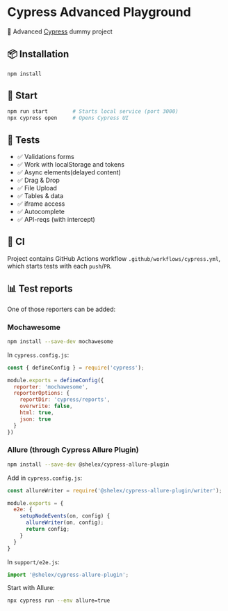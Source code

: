 # Cypress Advanced Playground

🧪 Advanced [Cypress](https://www.cypress.io/) dummy project

## 📦 Installation

```bash
npm install
```

## 🚀 Start

```bash
npm run start        # Starts local service (port 3000)
npx cypress open     # Opens Cypress UI
```

## 🧪 Tests

- ✅ Validations forms
- ✅ Work with localStorage and tokens
- ✅ Async elements(delayed content)
- ✅ Drag & Drop
- ✅ File Upload
- ✅ Tables & data
- ✅ iframe access
- ✅ Autocomplete
- ✅ API-reqs (with intercept)

## 🤖 CI

Project contains GitHub Actions workflow `.github/workflows/cypress.yml`, which starts tests with each `push`/`PR`.

## 📊 Test reports

One of those reporters can be added:

### Mochawesome

```bash
npm install --save-dev mochawesome
```

In `cypress.config.js`:

```js
const { defineConfig } = require('cypress');

module.exports = defineConfig({
  reporter: 'mochawesome',
  reporterOptions: {
    reportDir: 'cypress/reports',
    overwrite: false,
    html: true,
    json: true
  }
})
```

### Allure (through Cypress Allure Plugin)

```bash
npm install --save-dev @shelex/cypress-allure-plugin
```

Add in `cypress.config.js`:

```js
const allureWriter = require('@shelex/cypress-allure-plugin/writer');

module.exports = {
  e2e: {
    setupNodeEvents(on, config) {
      allureWriter(on, config);
      return config;
    }
  }
}
```

In `support/e2e.js`:

```js
import '@shelex/cypress-allure-plugin';
```

Start with Allure:

```bash
npx cypress run --env allure=true
```
